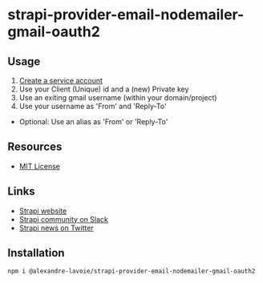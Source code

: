 # strapi-provider-email-nodemailer-gmail-oauth2

## Usage

1) [Create a service account](https://console.cloud.google.com/iam-admin/serviceaccounts/)
2) Use your Client (Unique) id and a (new) Private key 
3) Use an exiting gmail username (within your domain/project)
4) Use your username as 'From' and 'Reply-To'

- Optional: Use an alias as 'From' or 'Reply-To'

## Resources

- [MIT License](LICENSE.md)

## Links

- [Strapi website](http://strapi.io/)
- [Strapi community on Slack](http://slack.strapi.io)
- [Strapi news on Twitter](https://twitter.com/strapijs)

## Installation

```bash
npm i @alexandre-lavoie/strapi-provider-email-nodemailer-gmail-oauth2
```
